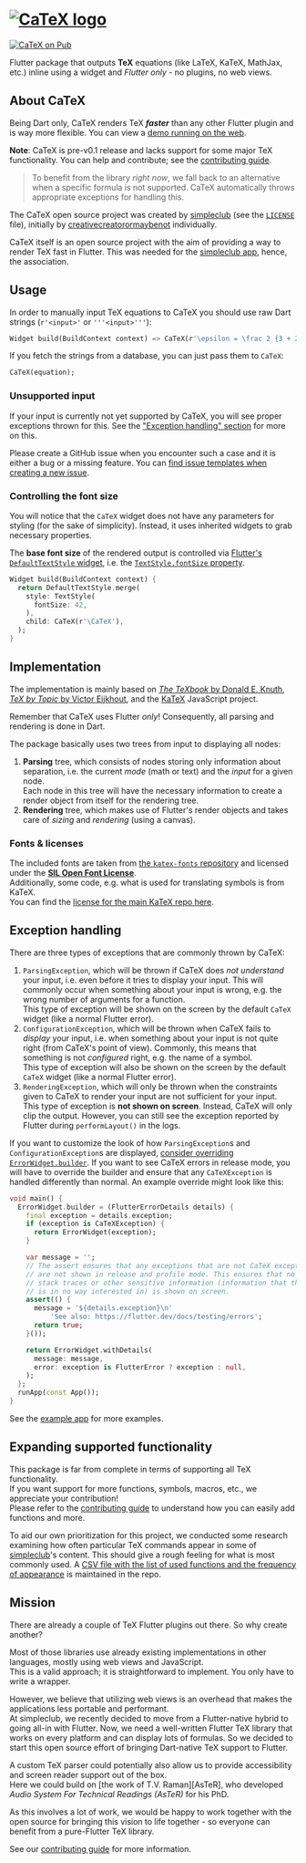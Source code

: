 # [![CaTeX logo][logo]][demo]

[![CaTeX on Pub][Pub shield]][Pub]

Flutter package that outputs **TeX** equations (like LaTeX, KaTeX, MathJax, etc.) inline using a 
widget and *Flutter only* - no plugins, no web views.

## About CaTeX

Being Dart only, CaTeX renders TeX ***faster*** than any other Flutter plugin and is way more
flexible. You can view a [demo running on the web][demo].

**Note**: CaTeX is pre-v0.1 release and lacks support for some major TeX functionality. You can help
and contribute; see the [contributing guide][contributing].

> To benefit from the library *right now*, we fall back to an alternative when a specific formula 
> is not supported. CaTeX automatically throws appropriate exceptions for handling this.

The CaTeX open source project was created by [simpleclub][] (see the [`LICENSE`][license] file), 
initially by [creativecreatorormaybenot][] individually.  
 
CaTeX itself is an open source project with the aim of providing a way to render TeX
fast in Flutter. This was needed for the [simpleclub app][simpleclub], hence, the association.

## Usage

In order to manually input TeX equations to CaTeX you should use 
raw Dart strings (`r'<input>'` or `'''<input>'''`):

```dart
Widget build(BuildContext context) => CaTeX(r'\epsilon = \frac 2 {3 + 2}');
```

If you fetch the strings from a database, you can just pass them to `CaTeX`:

```dart
CaTeX(equation);
```

### Unsupported input

If your input is currently not yet supported by CaTeX, you will see proper exceptions thrown
for this. See the ["Exception handling" section][exceptions] for more on this.

Please create a GitHub issue when you encounter such a case and it is either a bug or a missing
feature. You can [find issue templates when creating a new issue][issues]. 

### Controlling the font size

You will notice that the `CaTeX` widget does not have any parameters for styling (for the sake of
simplicity). Instead, it uses inherited widgets to grab necessary properties.

The **base font size** of the rendered output is controlled via 
[Flutter's `DefaultTextStyle` widget][DefaultTextStyle], i.e. the 
[`TextStyle.fontSize` property][TextStyle.fontSize].

```dart
Widget build(BuildContext context) {
  return DefaultTextStyle.merge(
    style: TextStyle(
      fontSize: 42,
    ),
    child: CaTeX(r'\CaTeX'),
  );
}
```

## Implementation

The implementation is mainly based on [*The TeXbook* by Donald E. Knuth][TeXbook], 
[*TeX by Topic* by Victor Eijkhout][TeX by Topic], and the [KaTeX][KaTeX] JavaScript project.  

Remember that CaTeX uses Flutter *only*! Consequently, all parsing and rendering is done in Dart.

The package basically uses two trees from input to displaying all nodes:

1. **Parsing** tree, which consists of nodes storing only information about separation, i.e. 
   the current *mode* (math or text) and the *input* for a given node.  
   Each node in this tree will have the necessary information to create 
   a render object from itself for the rendering tree.
1. **Rendering** tree, which makes use of Flutter's render objects and takes care 
   of *sizing* and *rendering* (using a canvas).

### Fonts & licenses

The included fonts are taken from [the `katex-fonts` repository][katex-fonts] and licensed under 
the [**SIL Open Font License**][fonts license].  
Additionally, some code, e.g. what is used for translating symbols is from KaTeX.  
You can find the [license for the main KaTeX repo here][KaTeX license].

## Exception handling

There are three types of exceptions that are commonly thrown by CaTeX:

1. `ParsingException`, which will be thrown if CaTeX does *not understand* your input, i.e.
   even before it tries to display your input. This will commonly occur when something about
   your input is wrong, e.g. the wrong number of arguments for a function.  
   This type of exception will be shown on the screen by the default `CaTeX` widget 
   (like a normal Flutter error).
1. `ConfigurationException`, which will be thrown when CaTeX fails to *display* your input, i.e.
   when something about your input is not quite right (from CaTeX's point of view).
   Commonly, this means that something is not *configured* right, e.g. the name of a symbol.  
   This type of exception will also be shown on the screen by the default `CaTeX` widget 
   (like a normal Flutter error).
1. `RenderingException`, which will only be thrown when the constraints given to CaTeX to render
   your input are not sufficient for your input.  
   This type of exception is **not shown on screen**. Instead, CaTeX will only clip the output.
   However, you can still see the exception reported by Flutter during `performLayout()` 
   in the logs.

If you want to customize the look of how `ParsingException`s and `ConfigurationException`s are
displayed, [consider overriding `ErrorWidget.builder`][Flutter testing].
If you want to see CaTeX errors in release mode, you will have to override the builder and ensure
that any `CaTeXException` is handled differently than normal. An example override might look like
this:

```dart
void main() {
  ErrorWidget.builder = (FlutterErrorDetails details) {
    final exception = details.exception;
    if (exception is CaTeXException) {
      return ErrorWidget(exception);
    }

    var message = '';
    // The assert ensures that any exceptions that are not CaTeX exceptions
    // are not shown in release and profile mode. This ensures that no
    // stack traces or other sensitive information (information that the user
    // is in no way interested in) is shown on screen.
    assert(() {
      message = '${details.exception}\n'
          'See also: https://flutter.dev/docs/testing/errors';
      return true;
    }());

    return ErrorWidget.withDetails(
      message: message,
      error: exception is FlutterError ? exception : null,
    );
  };
  runApp(const App());
}
```

See the [example app][example] for more examples.

## Expanding supported functionality

This package is far from complete in terms of supporting all TeX functionality.  
If you want support for more functions, symbols, macros, etc., we appreciate your contribution!  
Please refer to the [contributing guide][contributing] to understand how you can easily add 
functions and more.

To aid our own prioritization for this project, we conducted some research examining how often 
particular TeX commands appear in some of [simpleclub][]'s content. 
This should give a rough feeling for what is most commonly used. A [CSV file with the list of 
used functions and the frequency of appearance][function_frequency] is maintained in the repo.

## Mission

There are already a couple of TeX Flutter plugins out there. So why create another?

Most of those libraries use already existing implementations in other languages, mostly using
web views and JavaScript.   
This is a valid approach; it is straightforward to implement. You only have to write a wrapper.

However, we believe that utilizing web views is an overhead that makes the applications less 
portable and performant.   
At simpleclub, we recently decided to move from a Flutter-native hybrid to going all-in with 
Flutter.
Now, we need a well-written Flutter TeX library that works on every platform and can display lots 
of formulas. So we decided to start this open source effort of bringing Dart-native TeX support to 
Flutter.

A custom TeX parser could potentially also allow us to provide accessibility and screen reader 
support out of the box.  
Here we could build on [the work of T.V. Raman][AsTeR], 
who developed *Audio System For Technical Readings (AsTeR)* for his PhD.

As this involves a lot of work, we would be happy to work together with the open source for
bringing this vision to life together - so everyone can benefit from a pure-Flutter TeX library.

See our [contributing guide][contributing] for more information.

[logo]: https://i.imgur.com/67VUyFm.png
[creativecreatorormaybenot]: https://github.com/creativecreatorormaybenot
[simpleclub]: https://github.com/simpleclub
[demo]: https://simpleclub.github.io/CaTeX
[Pub shield]: https://img.shields.io/pub/v/catex.svg
[Pub]: https://pub.dev/packages/catex
[TeXbook]: http://www.ctex.org/documents/shredder/src/texbook.pdf
[TeX by Topic]: http://texdoc.net/texmf-dist/doc/plain/texbytopic/TeXbyTopic.pdf
[KaTeX]: https://github.com/KaTeX/KaTeX
[example]: https://github.com/simpleclub/CaTeX/tree/master/example
[Flutter testing]: https://flutter.dev/docs/testing/errors
[contributing]: https://github.com/simpleclub/CaTeX/blob/master/CONTRIBUTING.md
[DefaultTextStyle]: https://api.flutter.dev/flutter/widgets/DefaultTextStyle-class.html
[TextStyle.fontSize]: https://api.flutter.dev/flutter/painting/TextStyle/fontSize.html
[exceptions]: https://github.com/simpleclub/CaTeX#exception-handling
[issues]: https://github.com/simpleclub/CaTeX/issues/new/choose
[license]: https://github.com/simpleclub/CaTeX/blob/master/LICENSE
[katex-fonts]: https://github.com/KaTeX/katex-fonts/tree/feee984b451fea029d921ea0d41b917f56c8b7f6
[fonts license]: https://scripts.sil.org/cms/scripts/page.php?site_id=nrsi&id=OFL
[KaTeX license]: https://github.com/KaTeX/KaTeX/blob/b14197d9c9052d937dc789e1ac492bcdcdde5599/LICENSE
[function_frequency]: https://github.com/simpleclub/CaTeX/blob/master/function_prioritization.csv
